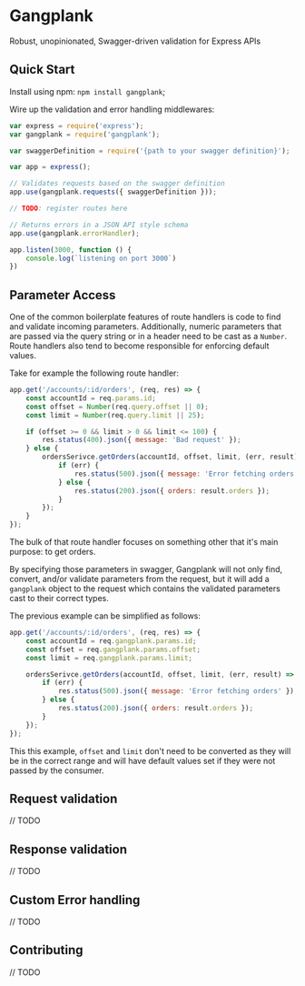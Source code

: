 # Gangplank
Robust, unopinionated, Swagger-driven validation for Express APIs

## Quick Start
Install using npm: `npm install gangplank`;

Wire up the validation and error handling middlewares:

``` js
var express = require('express');
var gangplank = require('gangplank');

var swaggerDefinition = require('{path to your swagger definition}');

var app = express();

// Validates requests based on the swagger definition
app.use(gangplank.requests({ swaggerDefinition }));

// TODO: register routes here

// Returns errors in a JSON API style schema
app.use(gangplank.errorHandler);

app.listen(3000, function () {
	console.log(`listening on port 3000`)
})

```

## Parameter Access

One of the common boilerplate features of route handlers is code to find and validate incoming parameters.
Additionally, numeric parameters that are passed via the query string or in a header need to be cast as
a `Number`.  Route handlers also tend to become responsible for enforcing default values.

Take for example the following route handler:

``` js
app.get('/accounts/:id/orders', (req, res) => {
	const accountId = req.params.id;
	const offset = Number(req.query.offset || 0);
	const limit = Number(req.query.limit || 25);

	if (offset >= 0 && limit > 0 && limit <= 100) {
		res.status(400).json({ message: 'Bad request' });
	} else {
		ordersSerivce.getOrders(accountId, offset, limit, (err, result) => {
			if (err) {
				res.status(500).json({ message: 'Error fetching orders' });
			} else {
				res.status(200).json({ orders: result.orders });
			}
		});
	}
});
```

The bulk of that route handler focuses on something other that it's main purpose: to get orders.

By specifying those parameters in swagger, Gangplank will not only find, convert, and/or validate parameters
from the request, but it will add a `gangplank` object to the request which contains the validated parameters cast to
their correct types.

The previous example can be simplified as follows:

``` js
app.get('/accounts/:id/orders', (req, res) => {
	const accountId = req.gangplank.params.id;
	const offset = req.gangplank.params.offset;
	const limit = req.gangplank.params.limit;

	ordersSerivce.getOrders(accountId, offset, limit, (err, result) => {
		if (err) {
			res.status(500).json({ message: 'Error fetching orders' });
		} else {
			res.status(200).json({ orders: result.orders });
		}
	});
});
```

This this example, `offset` and `limit` don't need to be converted as they will be in the correct range and will have 
default values set if they were not passed by the consumer.

## Request validation
// TODO

## Response validation
// TODO

## Custom Error handling
// TODO

## Contributing
// TODO